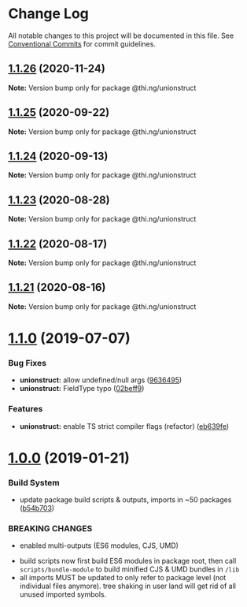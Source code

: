 # Change Log

All notable changes to this project will be documented in this file.
See [Conventional Commits](https://conventionalcommits.org) for commit guidelines.

## [1.1.26](https://github.com/thi-ng/umbrella/compare/@thi.ng/unionstruct@1.1.25...@thi.ng/unionstruct@1.1.26) (2020-11-24)

**Note:** Version bump only for package @thi.ng/unionstruct





## [1.1.25](https://github.com/thi-ng/umbrella/compare/@thi.ng/unionstruct@1.1.24...@thi.ng/unionstruct@1.1.25) (2020-09-22)

**Note:** Version bump only for package @thi.ng/unionstruct





## [1.1.24](https://github.com/thi-ng/umbrella/compare/@thi.ng/unionstruct@1.1.23...@thi.ng/unionstruct@1.1.24) (2020-09-13)

**Note:** Version bump only for package @thi.ng/unionstruct





## [1.1.23](https://github.com/thi-ng/umbrella/compare/@thi.ng/unionstruct@1.1.22...@thi.ng/unionstruct@1.1.23) (2020-08-28)

**Note:** Version bump only for package @thi.ng/unionstruct





## [1.1.22](https://github.com/thi-ng/umbrella/compare/@thi.ng/unionstruct@1.1.21...@thi.ng/unionstruct@1.1.22) (2020-08-17)

**Note:** Version bump only for package @thi.ng/unionstruct





## [1.1.21](https://github.com/thi-ng/umbrella/compare/@thi.ng/unionstruct@1.1.20...@thi.ng/unionstruct@1.1.21) (2020-08-16)

**Note:** Version bump only for package @thi.ng/unionstruct





# [1.1.0](https://github.com/thi-ng/umbrella/compare/@thi.ng/unionstruct@1.0.6...@thi.ng/unionstruct@1.1.0) (2019-07-07)

### Bug Fixes

* **unionstruct:** allow undefined/null args ([9636495](https://github.com/thi-ng/umbrella/commit/9636495))
* **unionstruct:** FieldType typo ([02beff9](https://github.com/thi-ng/umbrella/commit/02beff9))

### Features

* **unionstruct:** enable TS strict compiler flags (refactor) ([eb639fe](https://github.com/thi-ng/umbrella/commit/eb639fe))

# [1.0.0](https://github.com/thi-ng/umbrella/compare/@thi.ng/unionstruct@0.1.19...@thi.ng/unionstruct@1.0.0) (2019-01-21)

### Build System

* update package build scripts & outputs, imports in ~50 packages ([b54b703](https://github.com/thi-ng/umbrella/commit/b54b703))

### BREAKING CHANGES

* enabled multi-outputs (ES6 modules, CJS, UMD)

- build scripts now first build ES6 modules in package root, then call
  `scripts/bundle-module` to build minified CJS & UMD bundles in `/lib`
- all imports MUST be updated to only refer to package level
  (not individual files anymore). tree shaking in user land will get rid of
  all unused imported symbols.
